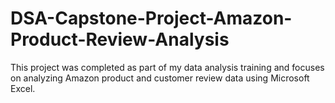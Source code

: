 # DSA-Capstone-Project-Amazon-Product-Review-Analysis
This project was completed as part of my data analysis training and focuses on analyzing Amazon product and customer review data using Microsoft Excel. 
